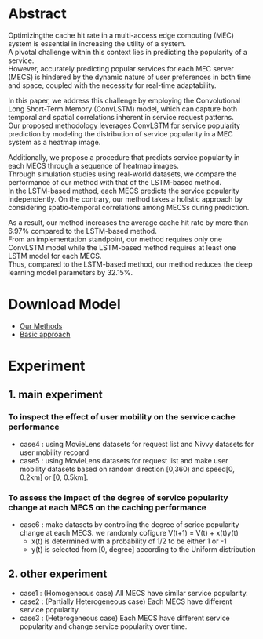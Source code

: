 # Abstract
Optimizingthe cache hit rate in a multi-access edge computing (MEC) system is essential in increasing the utility of a system.  
A pivotal challenge within this context lies in predicting the popularity of a service.  
However, accurately predicting popular services for each MEC server (MECS) is hindered by the dynamic nature of user preferences in both time and space, coupled with the necessity for real-time adaptability.  

In this paper, we address this challenge by employing the Convolutional Long Short-Term Memory (ConvLSTM) model, which can capture both temporal and spatial correlations inherent in service request patterns.  
Our proposed methodology leverages ConvLSTM for service popularity prediction by modeling the distribution of service popularity in a MEC system as a heatmap image.  

Additionally, we propose a procedure that predicts service popularity in each MECS through a sequence of heatmap images.  
Through simulation studies using real-world datasets, we compare the performance of our method with that of the LSTM-based method.  
In the LSTM-based method, each MECS predicts the service popularity independently. On the contrary, our method takes a holistic approach by considering spatio-temporal correlations among MECSs during prediction.  

As a result, our method increases the average cache hit rate by more than 6.97% compared to the LSTM-based method.  
From an implementation standpoint, our method requires only one ConvLSTM model while the LSTM-based method requires at least one LSTM model for each MECS.  
Thus, compared to the LSTM-based method, our method reduces the deep learning model parameters by 32.15%.

# Download Model
- [Our Methods](https://drive.google.com/file/d/1gQu1kutfRuS7_IAO3IzRmqU4JzD6RrFJ/view?usp=drive_link)
- [Basic approach](https://drive.google.com/file/d/155_UTn10XWTBYpXf-8vIyEO1Luo087zW/view?usp=drive_link)

# Experiment

## 1. main experiment
### To inspect the effect of user mobility on the service cache performance
- case4 : using MovieLens datasets for request list and Nivvy datasets for user mobility recoard
- case5 : using MovieLens datasets for request list and make user mobility datasets based on random direction [0,360) and speed[0, 0.2km] or [0, 0.5km].

### To assess the impact of the degree of service popularity change at each MECS on the caching performance
- case6 : make datasets by controling the degree of serice popularity change at each MECS. we randomly cofigure V(t+1) = V(t) + x(t)y(t)
  - x(t) is determined with a probability of 1/2 to be either 1 or -1
  - y(t) is selected from [0, degree] according to the Uniform distribution

## 2. other experiment
- case1 : (Homogeneous case) All MECS have similar service popularity. 
- case2 : (Partially Heterogeneous case) Each MECS have different service popularity.
- case3 : (Heterogeneous case) Each MECS have different service popularity and change service popularity over time. 
